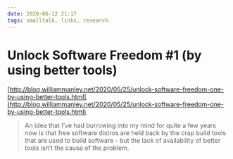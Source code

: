 ```yaml
---
date: 2020-06-12 21:17
tags: smalltalk, links, research
---
```


# Unlock Software Freedom #1 (by using better tools)

[http://blog.williammanley.net/2020/05/25/unlock-software-freedom-one-by-using-better-tools.html](http://blog.williammanley.net/2020/05/25/unlock-software-freedom-one-by-using-better-tools.html)

> An idea that I’ve had burrowing into my mind for quite a few years now is that free software distros are held back by the crap build tools that are used to build software - but the lack of availability of better tools isn’t the cause of the problem.
